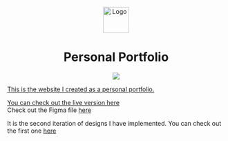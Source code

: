 

<p align="center">
  <a href="https://www.gatsbyjs.com/?utm_source=starter&utm_medium=readme&utm_campaign=minimal-starter-ts">
    <img alt="Logo" src="https://bisesh.dev/static/8131e9d4ce4a8c9d8c71ebc58ca77148/5c459/logo_gray.webp" width="60" />
  </a>
</p>

</a>
<h1 align="center">
  Personal Portfolio
</h1>

<p align="center">
  <a href="https://https://bisesh-portfolio-v1.netlify.app/" target="_blank">
  <img src="https://img.shields.io/website?url=https%3A%2F%2Fbisesh.dev" />
</p>

This is the website I created as a personal portfolio.

You can check out the live version [here](https://bisesh.dev/)  
Check out the Figma file [here](https://www.figma.com/file/GhFg2xaSpaEvBNuGifjAEN/Website-v2?node-id=0%3A1)

It is the second iteration of designs I have implemented. You can check out the first one [here](https://github.com/Bisxsh/portfolio)


